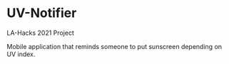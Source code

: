 # UV-Notifier
LA-Hacks 2021 Project

Mobile application that reminds someone to put sunscreen depending on UV index.
